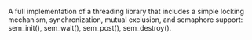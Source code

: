 A full implementation of a threading library that includes a simple locking mechanism, synchronization, mutual exclusion, and semaphore support:
sem_init(), sem_wait(), sem_post(), sem_destroy().
